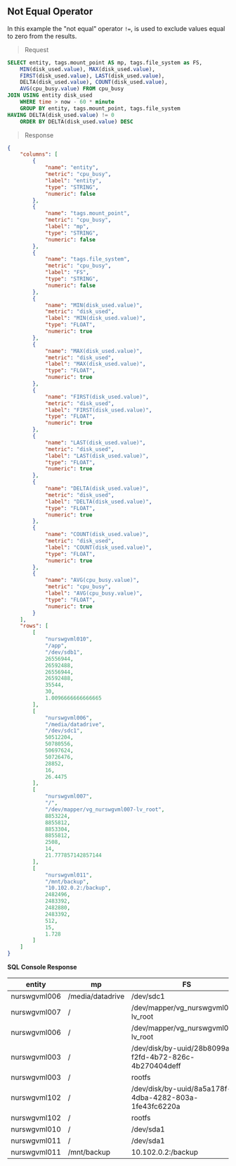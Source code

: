 ## Not Equal Operator

In this example the "not equal" operator `!=`, is used to exclude values equal to zero from the results.

> Request

```sql
SELECT entity, tags.mount_point AS mp, tags.file_system as FS,
    MIN(disk_used.value), MAX(disk_used.value),
    FIRST(disk_used.value), LAST(disk_used.value),
    DELTA(disk_used.value), COUNT(disk_used.value),
    AVG(cpu_busy.value) FROM cpu_busy
JOIN USING entity disk_used
    WHERE time > now - 60 * minute
    GROUP BY entity, tags.mount_point, tags.file_system
HAVING DELTA(disk_used.value) != 0
    ORDER BY DELTA(disk_used.value) DESC
```

> Response

```json
{
    "columns": [
        {
            "name": "entity",
            "metric": "cpu_busy",
            "label": "entity",
            "type": "STRING",
            "numeric": false
        },
        {
            "name": "tags.mount_point",
            "metric": "cpu_busy",
            "label": "mp",
            "type": "STRING",
            "numeric": false
        },
        {
            "name": "tags.file_system",
            "metric": "cpu_busy",
            "label": "FS",
            "type": "STRING",
            "numeric": false
        },
        {
            "name": "MIN(disk_used.value)",
            "metric": "disk_used",
            "label": "MIN(disk_used.value)",
            "type": "FLOAT",
            "numeric": true
        },
        {
            "name": "MAX(disk_used.value)",
            "metric": "disk_used",
            "label": "MAX(disk_used.value)",
            "type": "FLOAT",
            "numeric": true
        },
        {
            "name": "FIRST(disk_used.value)",
            "metric": "disk_used",
            "label": "FIRST(disk_used.value)",
            "type": "FLOAT",
            "numeric": true
        },
        {
            "name": "LAST(disk_used.value)",
            "metric": "disk_used",
            "label": "LAST(disk_used.value)",
            "type": "FLOAT",
            "numeric": true
        },
        {
            "name": "DELTA(disk_used.value)",
            "metric": "disk_used",
            "label": "DELTA(disk_used.value)",
            "type": "FLOAT",
            "numeric": true
        },
        {
            "name": "COUNT(disk_used.value)",
            "metric": "disk_used",
            "label": "COUNT(disk_used.value)",
            "type": "FLOAT",
            "numeric": true
        },
        {
            "name": "AVG(cpu_busy.value)",
            "metric": "cpu_busy",
            "label": "AVG(cpu_busy.value)",
            "type": "FLOAT",
            "numeric": true
        }
    ],
    "rows": [
        [
            "nurswgvml010",
            "/app",
            "/dev/sdb1",
            26556944,
            26592488,
            26556944,
            26592488,
            35544,
            30,
            1.0096666666666665
        ],
        [
            "nurswgvml006",
            "/media/datadrive",
            "/dev/sdc1",
            50512204,
            50780556,
            50697624,
            50726476,
            28852,
            16,
            26.4475
        ],
        [
            "nurswgvml007",
            "/",
            "/dev/mapper/vg_nurswgvml007-lv_root",
            8853224,
            8855812,
            8853304,
            8855812,
            2508,
            14,
            21.777857142857144
        ],
        [
            "nurswgvml011",
            "/mnt/backup",
            "10.102.0.2:/backup",
            2482496,
            2483392,
            2482880,
            2483392,
            512,
            15,
            1.728
        ]
    ]
}
```

**SQL Console Response**

| entity       | mp               | FS                                                     | MIN(disk_used.value) | MAX(disk_used.value) | FIRST(disk_used.value) | LAST(disk_used.value) | DELTA(disk_used.value) | COUNT(disk_used.value) | AVG(cpu_busy.value) | 
|--------------|------------------|--------------------------------------------------------|----------------------|----------------------|------------------------|-----------------------|------------------------|------------------------|---------------------| 
| nurswgvml006 | /media/datadrive | /dev/sdc1                                              | 5.0512204E7          | 5.0780556E7          | 5.0675844E7            | 5.0760228E7           | 84384.0                | 16.0                   | 26.3225             | 
| nurswgvml007 | /                | /dev/mapper/vg_nurswgvml007-lv_root                    | 8853224.0            | 8856120.0            | 8853304.0              | 8856120.0             | 2816.0                 | 15.0                   | 21.787333333333333  | 
| nurswgvml006 | /                | /dev/mapper/vg_nurswgvml006-lv_root                    | 8088372.0            | 8089452.0            | 8088528.0              | 8089148.0             | 620.0                  | 16.0                   | 26.3225             | 
| nurswgvml003 | /                | /dev/disk/by-uuid/28b8099a-f2fd-4b72-826c-4b270404deff | 2482628.0            | 2483504.0            | 2482884.0              | 2483336.0             | 452.0                  | 15.0                   | 2.260666666666667   | 
| nurswgvml003 | /                | rootfs                                                 | 2482628.0            | 2483504.0            | 2482884.0              | 2483336.0             | 452.0                  | 15.0                   | 2.260666666666667   | 
| nurswgvml102 | /                | /dev/disk/by-uuid/8a5a178f-4dba-4282-803a-1fe43fc6220a | 1821076.0            | 1821236.0            | 1821076.0              | 1821236.0             | 160.0                  | 15.0                   | 1.2666666666666666  | 
| nurswgvml102 | /                | rootfs                                                 | 1821076.0            | 1821236.0            | 1821076.0              | 1821236.0             | 160.0                  | 15.0                   | 1.2666666666666666  | 
| nurswgvml010 | /                | /dev/sda1                                              | 5834992.0            | 5835140.0            | 5834992.0              | 5835140.0             | 148.0                  | 30.0                   | 0.9929999999999998  | 
| nurswgvml011 | /                | /dev/sda1                                              | 7056300.0            | 7057324.0            | 7056748.0              | 7056676.0             | -72.0                  | 15.0                   | 1.8646666666666667  | 
| nurswgvml011 | /mnt/backup      | 10.102.0.2:/backup                                     | 2482496.0            | 2483392.0            | 2482944.0              | 2482688.0             | -256.0                 | 15.0                   | 1.8646666666666667  | 
